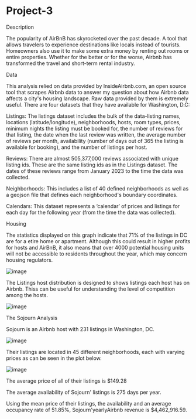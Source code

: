 # Project-3

Description

The popularity of AirBnB has skyrocketed over the past decade. A tool that allows travelers to experience destinations like locals instead of tourists. Homeowners also use it to make some extra money by renting out rooms or entire properties. Whether for the better or for the worse, Airbnb has transformed the travel and short-term rental industry.

Data

This analysis relied on data provided by InsideAirbnb.com, an open source tool that scrapes Airbnb data to answer my question about how Airbnb data affects a city's housing landscape. 
Raw data provided by them is extremely useful. There are four datasets that they have available for Washington, D.C:

Listings: The listings dataset includes the bulk of the data-listing names, locations (latitude/longitude), neighborhoods, hosts, room types, prices, minimum nights the listing must be booked for, the number    of reviews for that listing, the date when the last review was written, the average number of reviews per month, availability (number of days out of 365 the listing is available for booking), and the number of listings per host.

Reviews: There are almost 505,377,000 reviews associated with unique listing ids. These are the same listing ids as in the Listings dataset. The dates of these reviews range from January 2023 to the time the 
data was collected.

Neighborhoods: This includes a list of 40 defined neighborhoods as well as a geojson file that defines each neighborhood's boundary coordinates.

Calendars: This dataset represents a ‘calendar’ of prices and listings for each day for the following year (from the time the data was collected).

Housing

The statistics displayed on this graph indicate that 71% of the listings in DC are for a etire home or apartment. Although this could result in higher profits for hosts and AirBnB, it also means that over 4000 potential housing units will not be accessible to residents throughout the year, which may concern housing regulators.

![image](https://github.com/magdalenaolczakalvarez/Project-3/assets/145025544/7e2f554d-8515-439d-8ebc-c71de10c61f7)

The Listings host distribution is designed to shows listings each host has on Airbnb. Thiss can be useful for understanding the level of competition among the hosts. 

![image](https://github.com/magdalenaolczakalvarez/Project-3/assets/145025544/56c83a38-8558-4c9e-8710-22b90b54e34f)


The Sojourn Analysis

Sojourn is an Airbnb host with 231 listings in Washington, DC. 

![image](https://github.com/magdalenaolczakalvarez/Project-3/assets/145025544/e99a52f0-c440-44b3-9011-fb25c42d4425)

Their listings are located in 45 different neighborhoods, each with varying prices as can be seen in the plot below. 

![image](https://github.com/magdalenaolczakalvarez/Project-3/assets/145025544/d09bff03-6d0b-41d3-b6f7-76584ba19077)

The average price of all of their listings is $149.28

The average availability of Sojourn' listings is 275 days per year. 

Using the mean price of their listings, the availability and an average occupancy rate of 51.85%, Sojourn'yearlyAirbnb revenue is $4,462,916.59.

















